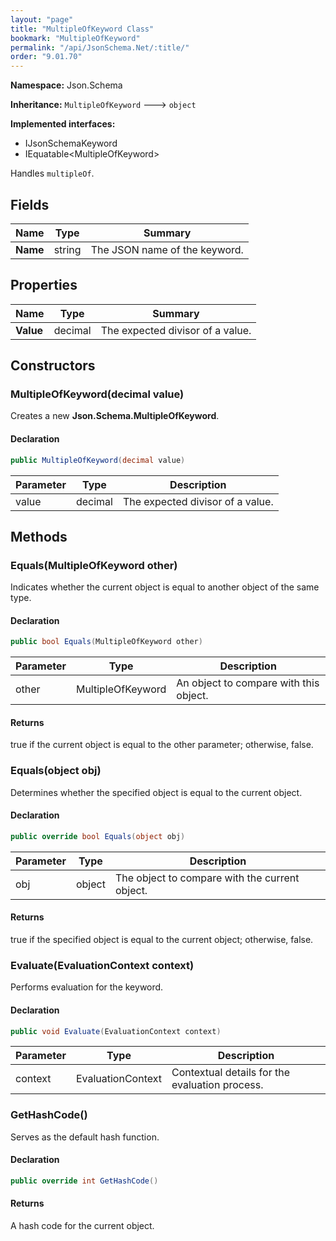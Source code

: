 ```yaml
---
layout: "page"
title: "MultipleOfKeyword Class"
bookmark: "MultipleOfKeyword"
permalink: "/api/JsonSchema.Net/:title/"
order: "9.01.70"
---
```

**Namespace:** Json.Schema

**Inheritance:**
`MultipleOfKeyword`
 🡒 
`object`

**Implemented interfaces:**

- IJsonSchemaKeyword
- IEquatable\<MultipleOfKeyword\>

Handles `multipleOf`.

## Fields

| Name | Type | Summary |
|---|---|---|
| **Name** | string | The JSON name of the keyword. |
## Properties

| Name | Type | Summary |
|---|---|---|
| **Value** | decimal | The expected divisor of a value. |
## Constructors

### MultipleOfKeyword(decimal value)

Creates a new **Json.Schema.MultipleOfKeyword**.

#### Declaration

```c#
public MultipleOfKeyword(decimal value)
```
| Parameter | Type | Description |
|---|---|---|
| value | decimal | The expected divisor of a value. |

## Methods

### Equals(MultipleOfKeyword other)

Indicates whether the current object is equal to another object of the same type.

#### Declaration

```c#
public bool Equals(MultipleOfKeyword other)
```
| Parameter | Type | Description |
|---|---|---|
| other | MultipleOfKeyword | An object to compare with this object. |

#### Returns

true if the current object is equal to the <paramref name="other">other</paramref> parameter; otherwise, false.

### Equals(object obj)

Determines whether the specified object is equal to the current object.

#### Declaration

```c#
public override bool Equals(object obj)
```
| Parameter | Type | Description |
|---|---|---|
| obj | object | The object to compare with the current object. |

#### Returns

true if the specified object  is equal to the current object; otherwise, false.

### Evaluate(EvaluationContext context)

Performs evaluation for the keyword.

#### Declaration

```c#
public void Evaluate(EvaluationContext context)
```
| Parameter | Type | Description |
|---|---|---|
| context | EvaluationContext | Contextual details for the evaluation process. |

### GetHashCode()

Serves as the default hash function.

#### Declaration

```c#
public override int GetHashCode()
```

#### Returns

A hash code for the current object.


